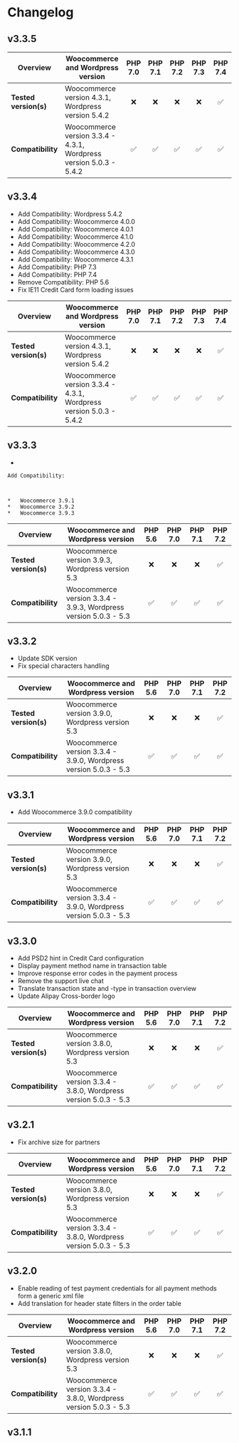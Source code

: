 # Changelog

## v3.3.5

| Overview | Woocommerce and Wordpress version | PHP 7.0 | PHP 7.1 | PHP 7.2 | PHP 7.3 | PHP 7.4 |   
|-----------------------|------------------------------------------------------------------|:-------:|:-------:|:-------:|:-------:|:-------:|   
| __Tested version(s)__ | Woocommerce version 4.3.1, Wordpress version 5.4.2 | :x: | :x: | :x: | :x: | ✅ |   
| __Compatibility__ | Woocommerce version 3.3.4 - 4.3.1, Wordpress version 5.0.3 - 5.4.2 | ✅ | ✅ | ✅ | ✅ | ✅ | 

## v3.3.4

*   Add Compatibility: Wordpress 5.4.2
*   Add Compatibility: Woocommerce 4.0.0
*   Add Compatibility: Woocommerce 4.0.1
*   Add Compatibility: Woocommerce 4.1.0
*   Add Compatibility: Woocommerce 4.2.0
*   Add Compatibility: Woocommerce 4.3.0
*   Add Compatibility: Woocommerce 4.3.1
*   Add Compatibility: PHP 7.3
*   Add Compatibility: PHP 7.4
*   Remove Compatibility: PHP 5.6
*   Fix IE11 Credit Card form loading issues

| Overview | Woocommerce and Wordpress version | PHP 7.0 | PHP 7.1 | PHP 7.2 | PHP 7.3 | PHP 7.4 |   
|-----------------------|------------------------------------------------------------------|:-------:|:-------:|:-------:|:-------:|:-------:|   
| __Tested version(s)__ | Woocommerce version 4.3.1, Wordpress version 5.4.2 | :x: | :x: | :x: | :x: | ✅ |   
| __Compatibility__ | Woocommerce version 3.3.4 - 4.3.1, Wordpress version 5.0.3 - 5.4.2 | ✅ | ✅ | ✅ | ✅ | ✅ | 

## v3.3.3

*   
    
    Add Compatibility:
    
    
    
    *   Woocommerce 3.9.1
    *   Woocommerce 3.9.2
    *   Woocommerce 3.9.3
    
    
    

| Overview | Woocommerce and Wordpress version | PHP 5.6 | PHP 7.0 | PHP 7.1 | PHP 7.2 |  
|-----------------------|------------------------------------------------------------------|:-------:|:-------:|:-------:|:-------:|  
| __Tested version(s)__ | Woocommerce version 3.9.3, Wordpress version 5.3 | :x: | :x: | :x: | ✅ |  
| __Compatibility__ | Woocommerce version 3.3.4 - 3.9.3, Wordpress version 5.0.3 - 5.3 | ✅ | ✅ | ✅ | ✅ | 

## v3.3.2

*   Update SDK version
*   Fix special characters handling

| Overview | Woocommerce and Wordpress version | PHP 5.6 | PHP 7.0 | PHP 7.1 | PHP 7.2 |  
|-----------------------|------------------------------------------------------------------|:-------:|:-------:|:-------:|:-------:|  
| __Tested version(s)__ | Woocommerce version 3.9.0, Wordpress version 5.3 | :x: | :x: | :x: | ✅ |  
| __Compatibility__ | Woocommerce version 3.3.4 - 3.9.0, Wordpress version 5.0.3 - 5.3 | ✅ | ✅ | ✅ | ✅ | 

## v3.3.1

*   Add Woocommerce 3.9.0 compatibility

| Overview | Woocommerce and Wordpress version | PHP 5.6 | PHP 7.0 | PHP 7.1 | PHP 7.2 |  
|-----------------------|------------------------------------------------------------------|:-------:|:-------:|:-------:|:-------:|  
| __Tested version(s)__ | Woocommerce version 3.9.0, Wordpress version 5.3 | :x: | :x: | :x: | ✅ |  
| __Compatibility__ | Woocommerce version 3.3.4 - 3.9.0, Wordpress version 5.0.3 - 5.3 | ✅ | ✅ | ✅ | ✅ | 

## v3.3.0

*   Add PSD2 hint in Credit Card configuration 
*   Display payment method name in transaction table 
*   Improve response error codes in the payment process 
*   Remove the support live chat 
*   Translate transaction state and -type in transaction overview 
*   Update Alipay Cross-border logo 

| Overview | Woocommerce and Wordpress version | PHP 5.6 | PHP 7.0 | PHP 7.1 | PHP 7.2 |  
|-----------------------|------------------------------------------------------------------|:-------:|:-------:|:-------:|:-------:|  
| __Tested version(s)__ | Woocommerce version 3.8.0, Wordpress version 5.3 | :x: | :x: | :x: | ✅ |  
| __Compatibility__ | Woocommerce version 3.3.4 - 3.8.0, Wordpress version 5.0.3 - 5.3 | ✅ | ✅ | ✅ | ✅ | 

## v3.2.1

*   Fix archive size for partners

| Overview | Woocommerce and Wordpress version | PHP 5.6 | PHP 7.0 | PHP 7.1 | PHP 7.2 |  
|-----------------------|------------------------------------------------------------------|:-------:|:-------:|:-------:|:-------:|  
| __Tested version(s)__ | Woocommerce version 3.8.0, Wordpress version 5.3 | :x: | :x: | :x: | ✅ |  
| __Compatibility__ | Woocommerce version 3.3.4 - 3.8.0, Wordpress version 5.0.3 - 5.3 | ✅ | ✅ | ✅ | ✅ | 

## v3.2.0

*   Enable reading of test payment credentials for all payment methods form a generic xml file
*   Add translation for header state filters in the order table

| Overview | Woocommerce and Wordpress version | PHP 5.6 | PHP 7.0 | PHP 7.1 | PHP 7.2 |  
|-----------------------|------------------------------------------------------------------|:-------:|:-------:|:-------:|:-------:|  
| __Tested version(s)__ | Woocommerce version 3.8.0, Wordpress version 5.3 | :x: | :x: | :x: | ✅ |  
| __Compatibility__ | Woocommerce version 3.3.4 - 3.8.0, Wordpress version 5.0.3 - 5.3 | ✅ | ✅ | ✅ | ✅ | 

## v3.1.1